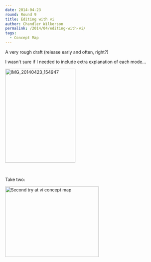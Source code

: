 ```yaml
---
date: 2014-04-23
round: Round 9
title: Editing with vi
author: Chandler Wilkerson
permalink: /2014/04/editing-with-vi/
tags:
  - Concept Map
---
```

A very rough draft (release early and often, right?)

I wasn't sure if I needed to include extra explanation of each mode...

[<img class="alignnone size-medium wp-image-6730" alt="IMG_20140423_154947" src="http://files.software-carpentry.org/training-course/2014/04/IMG_20140423_154947-225x300.jpg" width="225" height="300" />][1]

&nbsp;

Take two:

[<img class="alignnone size-medium wp-image-6990" alt="Second try at vi concept map" src="http://files.software-carpentry.org/training-course/2014/04/IMG_20140507_162709-300x225.jpg" width="300" height="225" />][2]

 [1]: http://files.software-carpentry.org/training-course/2014/04/IMG_20140423_154947.jpg
 [2]: http://files.software-carpentry.org/training-course/2014/04/IMG_20140507_162709.jpg
